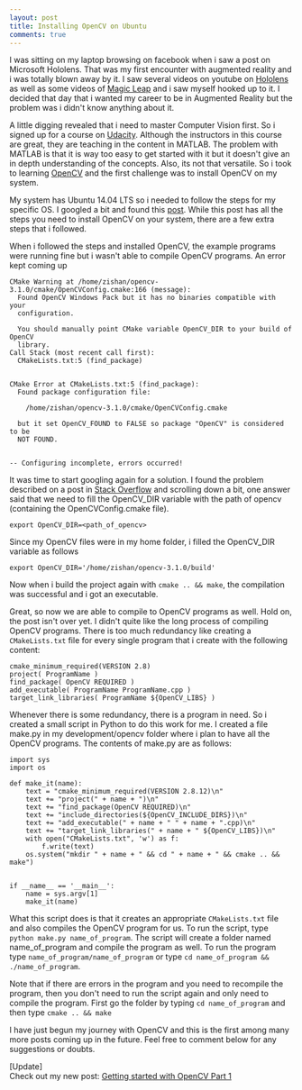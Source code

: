 ```yaml
---
layout: post
title: Installing OpenCV on Ubuntu
comments: true
---
```


I was sitting on my laptop browsing on facebook when i saw a post on Microsoft Hololens. That was my first encounter
with augmented reality and i was totally blown away by it. I saw several videos on youtube on [Hololens](https://www.youtube.com/watch?v=qym11JnFQBM)
as well as some videos of [Magic Leap](https://www.youtube.com/watch?v=kw0-JRa9n94) and i saw myself hooked up to it.
I decided that day that i wanted my career to be in Augmented Reality but the problem was i didn't know anything about it.

A little digging revealed that i need to master Computer Vision first. So i signed up for a course on
[Udacity](https://www.udacity.com/course/introduction-to-computer-vision--ud810). Although the instructors in this
course are great, they are teaching in the content in MATLAB. The problem with MATLAB is that it is way too easy to get
started with it but it doesn't give an in depth understanding of the concepts. Also, its not that versatile. So i 
took to learning [OpenCV](http://opencv.org/) and the first challenge was to install OpenCV on my system.

My system has Ubuntu 14.04 LTS so i needed to follow the steps for my specific OS. I googled a bit and found this 
[post](http://milq.github.io/install-opencv-ubuntu-debian/). While this post has all the steps you need to install 
OpenCV on your system, there are a few extra steps that i followed.

When i followed the steps and installed OpenCV, the example programs were running fine but i wasn't able to compile 
OpenCV programs. An error kept coming up

```  
CMake Warning at /home/zishan/opencv-3.1.0/cmake/OpenCVConfig.cmake:166 (message):
  Found OpenCV Windows Pack but it has no binaries compatible with your
  configuration.

  You should manually point CMake variable OpenCV_DIR to your build of OpenCV
  library.
Call Stack (most recent call first):
  CMakeLists.txt:5 (find_package)


CMake Error at CMakeLists.txt:5 (find_package):
  Found package configuration file:

    /home/zishan/opencv-3.1.0/cmake/OpenCVConfig.cmake

  but it set OpenCV_FOUND to FALSE so package "OpenCV" is considered to be
  NOT FOUND.


-- Configuring incomplete, errors occurred!

```

It was time to start googling again for a solution. I found the problem described on a post in 
[Stack Overflow](http://stackoverflow.com/questions/8711109/could-not-find-module-findopencv-cmake-error-in-configuration-process)
and scrolling down a bit, one answer said that we need to fill the OpenCV_DIR variable with the path of opencv 
(containing the OpenCVConfig.cmake file).
 
`export OpenCV_DIR=<path_of_opencv>`
 
Since my OpenCV files were in my home folder, i filled the OpenCV_DIR variable as follows
 
`export OpenCV_DIR='/home/zishan/opencv-3.1.0/build'`
 
Now when i build the project again with `cmake .. && make`, the compilation was successful and i got an executable.
 
Great, so now we are able to compile to OpenCV programs as well. Hold on, the post isn't over yet. I didn't quite like
the long process of compiling OpenCV programs. There is too much redundancy like creating a `CMakeLists.txt` file for
every single program that i create with the following content:
 
```
cmake_minimum_required(VERSION 2.8)
project( ProgramName )
find_package( OpenCV REQUIRED )
add_executable( ProgramName ProgramName.cpp )
target_link_libraries( ProgramName ${OpenCV_LIBS} )
```
 
Whenever there is some redundancy, there is a program in need. So i created a small script in Python to do this work 
for me. I created a file make.py in my development/opencv folder where i plan to have all the OpenCV programs. The 
contents of make.py are as follows:

```
import sys
import os

def make_it(name):
	text = "cmake_minimum_required(VERSION 2.8.12)\n"
	text += "project(" + name + ")\n"
	text += "find_package(OpenCV REQUIRED)\n"
	text += "include_directories(${OpenCV_INCLUDE_DIRS})\n"
	text += "add_executable(" + name + " " + name + ".cpp)\n"
	text += "target_link_libraries(" + name + " ${OpenCV_LIBS})\n"
	with open("CMakeLists.txt", 'w') as f:
		f.write(text)
	os.system("mkdir " + name + " && cd " + name + " && cmake .. && make")


if __name__ == '__main__':
	name = sys.argv[1]
	make_it(name)
```

What this script does is that it creates an appropriate `CMakeLists.txt` file and also compiles the OpenCV program
for us. To run the script, type `python make.py name_of_program`. The script will create a folder named name_of_program
and compile the program as well. To run the program type `name_of_program/name_of_program` or type `cd name_of_program
&& ./name_of_program`.

Note that if there are errors in the program and you need to recompile the program, then you don't need to run the
script again and only need to compile the program. First go the folder by typing `cd name_of_program` and then type
`cmake .. && make`

I have just begun my journey with OpenCV and this is the first among many more posts coming up in the future. Feel free
to comment below for any suggestions or doubts.

[Update]  
Check out my new post: [Getting started with OpenCV Part 1](http://zishanahmad.github.io/blog/2016/02/07/getting-started-with-opencv-1/)
